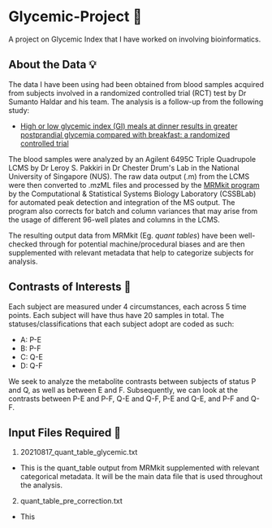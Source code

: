 # Glycemic-Project 🍚
A project on Glycemic Index that I have worked on involving bioinformatics.

## About the Data 💡
The data I have been using had been obtained from blood samples acquired from subjects involved in a randomized controlled trial (RCT) test by Dr Sumanto Haldar and his team. The analysis is a follow-up from the following study:
- [High or low glycemic index (GI) meals at dinner results in greater postprandial glycemia compared with breakfast: a randomized controlled trial](https://www.ncbi.nlm.nih.gov/pmc/articles/PMC7202752/)

The blood samples were analyzed by an Agilent 6495C Triple Quadrupole LCMS by Dr Leroy S. Pakkiri in Dr Chester Drum's Lab in the National University of Singapore (NUS). The raw data output (.m) from the LCMS were then converted to .mzML files and processed by the [MRMkit program](https://github.com/cssblab/MRMkit) by the 
Computational & Statistical Systems Biology Laboratory (CSSBLab) for automated peak detection and integration of the MS output. The program also corrects for batch and column variances that may arise from the usage of different 96-well plates and columns in the LCMS.

The resulting output data from MRMkit (Eg. _quant tables_) have been well-checked through for potential machine/procedural biases and are then supplemented with relevant metadata that help to categorize subjects for analysis.

## Contrasts of Interests 🔄
Each subject are measured under 4 circumstances, each across 5 time points. Each subject will have thus have 20 samples in total. The statuses/classifications that each subject adopt are coded as such:
- A: P-E
- B: P-F
- C: Q-E
- D: Q-F

We seek to analyze the metabolite contrasts between subjects of status P and Q, as well as between E and F. Subsequently, we can look at the contrasts between P-E and P-F, Q-E and Q-F, P-E and Q-E, and P-F and Q-F.

## Input Files Required 📁
1. 20210817_quant_table_glycemic.txt
  - This is the quant_table output from MRMkit supplemented with relevant categorical metadata. It will be the main data file that is used throughout the analysis.
2. quant_table_pre_correction.txt
  - This 
